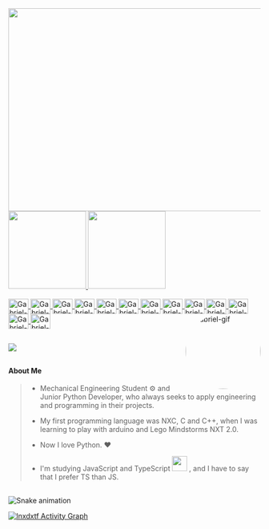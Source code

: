 <img height="405px" width="1440px" src="https://i.ibb.co/7XxrhxR/Game-On.gif"/>

<div align="left" >
  <a href="https://github.com/lnxdxtf">
  <img height="155em" src="https://github-readme-stats.vercel.app/api?username=lnxdxtf&show_icons=true&theme=ocean_dark&include_all_commits=true&count_private=true"/>
  <img height="155em" src="https://github-readme-stats.vercel.app/api/top-langs/?username=lnxdxtf&layout=compact&langs_count=7&theme=ocean_dark"/>
</div>

  
<div align="left" style="display: inline_block"><br>
  <img align="center" alt="Gabriel-CSS3" height="30" width="40" src="https://cdn.jsdelivr.net/gh/devicons/devicon/icons/css3/css3-original-wordmark.svg">
  <img align="center" alt="Gabriel-HTML5" height="30" width="40" src="https://cdn.jsdelivr.net/gh/devicons/devicon/icons/html5/html5-original-wordmark.svg">
  <img align="center" alt="Gabriel-js" height="30" width="40" src="https://cdn.jsdelivr.net/gh/devicons/devicon/icons/javascript/javascript-original.svg">
  <img align="center" alt="Gabriel-TS" height="30" width="40" src="https://cdn.jsdelivr.net/gh/devicons/devicon/icons/typescript/typescript-original.svg">
  <img align="center" alt="Gabriel-node" height="30" width="40" src="https://cdn.jsdelivr.net/gh/devicons/devicon/icons/nodejs/nodejs-plain.svg">
  <img align="center" alt="Gabriel-express" height="30" width="40" src="https://cdn.jsdelivr.net/gh/devicons/devicon/icons/express/express-original.svg">
  <img align="center" alt="Gabriel-py" height="30" width="40" src="https://cdn.jsdelivr.net/gh/devicons/devicon/icons/python/python-original.svg">
  <img align="center" alt="Gabriel-fastapi" height="30" width="40" src="https://cdn.worldvectorlogo.com/logos/fastapi-1.svg">
  <img align="center" alt="Gabriel-opencv" height="30" width="40" src="https://iconape.com/wp-content/files/je/371265/svg/371265.svg">
   <img align="center" alt="Gabriel-mediapipe" height="30" width="40" src="https://mediapipe.dev/assets/img/brand.svg">
  <img align="center" alt="Gabriel-c++" height="30" width="40" src="https://cdn.jsdelivr.net/gh/devicons/devicon/icons/cplusplus/cplusplus-original.svg">
  <img align="center" alt="Gabriel-c#" height="30" width="40" src="https://cdn.jsdelivr.net/gh/devicons/devicon/icons/csharp/csharp-original.svg">
  <img align="center" alt="Gabriel-git" height="30" width="40" src="https://cdn.jsdelivr.net/gh/devicons/devicon/icons/git/git-original.svg">
  <img align="right" alt="Gabriel-gif" height="150" width="150" style="border-radius:75%"; src="https://c.tenor.com/E16qaJbF1HMAAAAC/sate-anime.gif">
  
</div>
  
##
  
<div>
    
  <a href="https://www.linkedin.com/in/gabriel-m-9b7b1b123/" target="_blank"><img src="https://img.shields.io/badge/LinkedIn-0077B5?style=for-the-badge&logo=linkedin&logoColor=white" target="_blank"></a>
    
 ##
  
 #### About Me
 >* Mechanical Engineering Student ⚙️ and Junior Python Developer, who always seeks to apply engineering and programming in their projects.
 > 
 > * My first programming language was NXC, C and C++, when I was learning to play with arduino and Lego Mindstorms NXT 2.0.
 >
 >*  Now I love Python. ❤️
 > 
 >* I'm studying JavaScript and TypeScript <img height = "30" width="30" src="https://img.icons8.com/ios/2x/typescript.png"> , and I have to say that I prefer TS than JS.
 
  ##
  
  ![Snake animation](https://github.com/lnxdxtf/lnxdxtf/blob/output/github-contribution-grid-snake.svg)

  
  <a href="https://github.com/lnxdxtg/github-readme-activity-graph"><img alt="lnxdxtf Activity Graph" src="https://activity-graph.herokuapp.com/graph?username=lnxdxtf&bg_color=0D1117&color=5BCDEC&line=5BCDEC&point=FFFFFF&hide_border=true" /></a>

